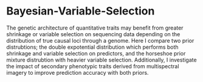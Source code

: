 # Bayesian-Variable-Selection
The genetic architecture of quantitative traits may benefit from greater shrinkage or variable selection on sequencing data depending on the distribution of true causal loci through a genome. Here I compare two prior distrubtions; the double expotential distribution which  performs both shrinkage and variable selection on predictors, and the horseshoe prior mixture distrubtion with heavier variable selection. Additionally, I investigate the impact of secondary phenotypic traits derived from multispectral imagery to improve prediction accuracy with both priors. 
 
